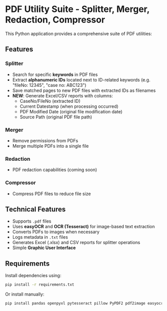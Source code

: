 # PDF Utility Suite - Splitter, Merger, Redaction, Compressor

This Python application provides a comprehensive suite of PDF utilities:

## Features

### Splitter
- Search for specific **keywords** in PDF files
- Extract **alphanumeric IDs** located next to ID-related keywords (e.g. "fileNo: 12345", "case no: ABC123")
- Save matched pages to new PDF files with extracted IDs as filenames
- **NEW**: Generate Excel/CSV reports with columns:
  - CaseNo/FileNo (extracted ID)
  - Current Datestamp (when processing occurred)
  - PDF Modified Date (original file modification date)
  - Source Path (original PDF file path)

### Merger
- Remove permissions from PDFs
- Merge multiple PDFs into a single file

### Redaction
- PDF redaction capabilities (coming soon)

### Compressor
- Compress PDF files to reduce file size

## Technical Features

- Supports `.pdf` files
- Uses **easyOCR** and **OCR (Tesseract)** for image-based text extraction
- Converts PDFs to images when necessary
- Logs metadata in `.txt` files
- Generates Excel (.xlsx) and CSV reports for splitter operations
- Simple **Graphic User Interface**

## Requirements

Install dependencies using:

```bash
pip install -r requirements.txt
```

Or install manually:

```bash
pip install pandas openpyxl pytesseract pillow PyPDF2 pdf2image easyocr numpy torch
```
